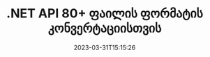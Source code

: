 ---
############################# Static ############################
layout: "product"
date: 2023-03-31T15:15:26
draft: false

product: "Conversion"
product_tag: "conversion"
platform: .NET
platform_tag: net

############################# Head ############################
head_title: "C# .NET Document Conversion API | გადაიყვანეთ PDF Word Excel PPTX HTML სურათები"
head_description: "C# .NET Document Conversion API. გადაიყვანეთ PDF Word DOC DOCX, Excel ცხრილები PPT PPTX, HTML, PSD, MPT MPP, ელფოსტა MSG EMLX, AutoCAD და გამოსახულების ფორმატები."

############################# Header ############################
title: ".NET API 80+ ფაილის ფორმატის კონვერტაციისთვის"
description: "მარტივი API დოკუმენტისა და სურათის კონვერტაციის ფუნქციების ინტეგრირებისთვის .NET აპლიკაციებში გარე პროგრამული უზრუნველყოფის ინსტალაციის გარეშე."
button:
    enable: true
    icon: "fas fa-arrow-down"
    label: "ჩამოტვირთეთ უფასო საცდელი"
    link: "https://downloads.groupdocs.com/conversion/net"

############################# SubMenu ############################
submenu:
    enable: true
    
    left:
        img_alt: "GroupDocs.Conversion for .NET"
        image: "https://www.groupdocs.cloud/templates/groupdocs/images/product-logos/groupdocs-conversion-net.png"
        product: "GroupDocs.Conversion"
        platform: ".NET"

    middle:
        button:
            # button loop
            - link: "#overview"
              text: "მიმოხილვა"

            # button loop
            - link: "#features"
              text: "მახასიათებლები"

            # button loop
            - link: "#support"
              text: "მხარდაჭერა"

            # button loop
            - link: "https://products.groupdocs.app/conversion"
              text: "ცოცხალი დემო"

            # button loop
            - link: "https://purchase.groupdocs.com/pricing/conversion/net"
              text: "ფასი"

    right:
        link_download: "https://www.nuget.org/packages/GroupDocs.Conversion"
        link_learn: "https://docs.groupdocs.com/conversion/net/"
        link_buy: "https://purchase.groupdocs.com"

############################# Overview ############################
overview:
    enable: true
    content: |
      GroupDocs.Conversion for .NET გთავაზობთ API-ების მარტივ კომპლექტს, რაც დეველოპერებს საშუალებას აძლევს შექმნან დოკუმენტების კონვერტაციის მძლავრი აპლიკაციები C#-ში, ASP.NET-ში და .NET-თან დაკავშირებულ სხვა ტექნოლოგიებში. GroupDocs.Conversion for .NET API უზრუნველყოფს თქვენი საბოლოო მომხმარებლებისთვის ფაილის კონვერტაციის სწრაფ, ეფექტურ და საიმედო გადაწყვეტილებას. იგი მხარს უჭერს ზუსტი კონვერტაციის შესრულებას ყველა პოპულარულ ბიზნეს დოკუმენტის ფორმატებში, მათ შორის: PDF, HTML, Email, Microsoft Word დოკუმენტები, Excel ცხრილები, PowerPoint პრეზენტაციები, პროექტი, Photoshop, CorelDraw, AutoCAD, დიაგრამები, რასტრული გამოსახულების ფორმატები და მრავალი სხვა. დოკუმენტების გადამყვანის ბიბლიოთეკა ავტომატურად ამოიცნობს წყაროს დოკუმენტის ფორმატს და გაძლევთ ყველა კონტროლს, რომ გადაიყვანოთ მთელი დოკუმენტი ან კონკრეტული გვერდები სასურველ გამომავალ ფორმატში. უფრო ადვილია დაკარგული შრიფტების შეცვლა სასურველი შრიფტებით და ტექსტის ან გამოსახულების ჭვირნიშნების დამატება დოკუმენტის ნებისმიერ გვერდზე.

      GroupDocs.Conversion for .NET შეიძლება გამოყენებულ იქნას აპლიკაციების დასამუშავებლად განვითარების ნებისმიერ გარემოში, რომელიც მიზნად ისახავს .NET პლატფორმას. ის თავსებადია .NET-ზე დაფუძნებულ ყველა ენასთან და მხარს უჭერს პოპულარულ ოპერაციულ სისტემებს (Windows, Linux, MacOS), სადაც შეიძლება დაინსტალირდეს Mono ან .NET Frameworks (მათ შორის .NET Core).
    tabs:
      enable: true
      
      ## TAB ONE ##
      tab_one:
        description: |
          ქვემოთ მოცემულია GroupDocs.Conversion for .NET-ის მიმოხილვა:
        
        right:
          enable: true
          icon: "fab fa-html5"
          title: "მიმოხილვა"
          content: |
            * ფაილის ტიპის ავტომატური ამოცნობა
            * დოკუმენტების კონვერტაცია
            * პრეზენტაციების კონვერტაცია
            * ცხრილების გადაკეთება
            * რასტრული სურათების კონვერტაცია
            * გადაიყვანეთ PDF დოკუმენტები
            * სხვა ფორმატების კონვერტაცია
            * წყლის ნიშნის გამოყენება
            * მიუთითეთ ფაილის პაროლი
            * კონვერტაციის მორგება

      ## TAB TWO ##
      tab_two:
        description: |
          GroupDocs.Conversion for .NET მხარს უჭერს კონვერტაციას ყველა პოპულარულ და ხშირად გამოყენებულ [დოკუმენტის ფაილის ფორმატებს] შორის (https://docs.groupdocs.com/conversion/net/supported-document-formats/).

        left:
          enable: true
          table:
            # table loop
            - title: "კონვერტაცია მდებარეობა:"
              content: |
                * **დოკუმენტები**: DOC, DOCX, DOCM, DOT, DOTX, DOTM, RTF, TXT, ODT, OTT
                * **ელცხრილები**: XLS, XLSX, XLSM, XLSB, CSV, XLS2003, ODS, TSV, XLT, XLTX, XLTM, XLAM, FODS, SXC
                * **პრეზენტაციები**: PPT, PPTX, PPS, PPSX, ODP, POT, POTX, POTM, PPTM, PPSM, FODP
                * **გამოსახულებები**: TIF, TIFF, JPG, JPEG, PNG, GIF, BMP, ICO, DIB, JPC, JPEG-LS, JPEG2000
                * **პორტატული **: PDF, XPS, OXPS, EPUB
                * **HTML**: HTM, HTML, MHTML
                * **მეტაფაილები**: EMZ, WMZ
                * **PhotoShop**: PSD
                * **პროექტი**: MPP, MPT, MPX
                * ** Outlook **: PST, OST
                * **ელფოსტა**: MSG, EML, EMLX
                * **დიაგრამები**: VSD, VSDX, VSDM, VSS, VSSM, VST, VSTM, VSX, VTX, VDW, VDX, SVG, SVGZ
                * **AutoCAD**: DXF, DWG, DWF, STL, IFC, DWT
                * **PostScript**: EPS, PS, PSL, CGM
                * ** CorelDRAW **: CDR, CMX
                * **სხვა **: VCF, PLT, LGS, OTG, MD, AI, LOG

        right:
          enable: true
          table:
            # table loop
            - title: "კონვერტაცია:"
              content: |
                * **დოკუმენტები**: DOC, DOCX, DOCM, DOT, DOTX, DOTM, RTF, TXT, ODT, OTT
                * **ელცხრილები**: XLS, XLSX, XLSM, XLSB, CSV, XLS2003, TSV, XLTX, ODS, XLAM, FODS, DIF, SXC
                * **პრეზენტაციები**: PPT, PPTX, PPS, PPSX, ODP, POTX, POTM, PPTM, PPSM, FODP
                * **გამოსახულებები**: TIF, TIFF, JPG, JPEG, PNG, GIF, BMP, ICO, JPEG2000
                * **მეტაფაილები**: EMF, WMF, EMZ, WMZ
                * **დიაგრამები**: SVGZ
                * **პორტატული **: PDF, XPS
                * **HTML**: HTM, HTML, MHTML
                * **სხვა **: MD

      ## TAB THREE ##
      tab_three:
        description: |
          GroupDocs.Conversion for .NET მხარს უჭერს შემდეგი ოპერაციული სისტემების, ჩარჩოების და პაკეტის მენეჯერებს:
      
        left:
          enable: true
          table:
            # table loop
            - icon: "fab fa-windows"
              title: "Ოპერატიული სისტემა"
              content: |
                Windows Desktop, Windows Server, Windows Azure, Linux, MacOS

            # table loop
            - icon: "fas fa-code"
              title: "მხარდაჭერილი ჩარჩოები"
              content: |
                Frameworks: .NET Framework, .NET Standard, .NET Core, Mono

        right:
          enable: true
          table:
            # table loop
            - icon: "fas fa-box"
              title: "პაკეტის მენეჯერი"
              content: |
                Nuget

            # table loop
            - icon: "fas fa-tools"
              title: "პაკეტის მენეჯერი"
              content: |
                Microsoft Visual Studio, Xamarin, MonoDevelop

############################# Features ############################
features:
    enable: true
    title: "GroupDocs.Conversion for .NET ფუნქციები"

    feature:
      # feature loop
      - icon: "fas fa-copy"
        content: "მარტივი ინტეგრაცია და გაზომილი ლიცენზირება"

      # feature loop
      - icon: "fas fa-eye"
        content: "დააყენეთ ნაგულისხმევი მასშტაბირების ვარიანტი სიტყვებზე, სლაიდებზე ან უჯრედებზე გადაყვანისას"

      # feature loop
      - icon: "fas fa-bolt"
        content: "გადაიყვანეთ ყველა პოპულარულ რასტერული გამოსახულების ფორმატში და მიანიშნეთ სურათის DPI, სიმაღლე და სიგანე"
      
      # feature loop
      - icon: "fas fa-file-powerpoint"
        content: "გადაიყვანეთ PDF და გამოსახულება ნაცრისფერ ფერში და განაახლეთ PDF დოკუმენტი ინტერნეტისთვის"

      # feature loop
      - icon: "fas fa-code"
        content: "მიუთითეთ სანიშნეების დონე, სათაურის დონე და გაფართოებული დონე Word-ში PDF/XPS კონვერტაციაში"

      # feature loop
      - icon: "fas fa-cloud"
        content: "კონფიგურაცია და მოათავსეთ ჭვირნიშანი კონვერტირებულ დოკუმენტში, როგორც ფონი ტექსტის უკან საჩვენებლად"

      # feature loop
      - icon: "fas fa-remove-format"
        content: "ელ.ფოსტის სათაურის რენდერი ელფოსტიდან კონვერტაციის დროს"

      # feature loop
      - icon: "fas fa-comment-slash"
        content: "დააყენეთ მორგებული შრიფტის დირექტორიები და აშკარად ჩატვირთეთ/შეცვალეთ შრიფტი დოკუმენტის კონვერტაციის დროს"

      # feature loop
      - icon: "fas fa-location-arrow"
        content: "დააყენეთ ნაგულისხმევი შრიფტი, რათა შეცვალოს დაკარგული შრიფტები დოკუმენტების, სლაიდების და ცხრილების კონვერტაციისთვის"

      # feature loop
      - icon: "fas fa-wrench"
        content: "გადაიყვანეთ ცხრილები ქსელის ხაზებით და წაშალეთ კომენტარები სლაიდებიდან კონვერტაციისას"

      # feature loop
      - icon: "fas fa-columns"
        content: "კონკრეტული დოკუმენტის გვერდების PDF ფორმატად გადაქცევა და უჯრედების სპეციფიკური დიაპაზონის ელცხრილებში"

      # feature loop
      - icon: "fas fa-file-word"
        content: "ფარული ფურცლების ჩვენება და ცარიელი რიგებისა და სვეტების გამოტოვება ელცხრილების კონვერტაციისას"

      # feature loop
      - icon: "fas fa-envelope"
        content: "დაითვალეთ დოკუმენტის მთლიანი გვერდები და დააყენეთ პაროლი დაუცველ დოკუმენტზე კონვერტაციის დროს"

      # feature loop
      - icon: "fas fa-print"
        content: "ანოტაციების და ჩაშენებული ფაილების PDF-დან წაშლის ვარიანტი"

      # feature loop
      - icon: "fas fa-file-archive"
        content: "შექმენით HTML 5-ის შესაბამისი მარკირება HTML-ზე გადაყვანისას"

      # feature loop
      - icon: "fas fa-lock"
        content: "წყაროს ტიპის ავტომატური ამოცნობა და ყველა შესაძლო კონვერტაციის დაბრუნება ნაკადიდან კონვერტაციისას"

      # feature loop
      - icon: "fas fa-file-code"
        content: "PDF ან HTML-ში გადაყვანისას თითოეული გვერდის ცალკე სტრიმში დაბრუნების შესაძლებლობა"
      
      # feature loop
      - icon: "fas fa-fill-drip"
        content: "აჩვენეთ/დამალეთ მარკირება, კომენტარები და თვალყური ადევნეთ ცვლილებებს Word-დან კონვერტაციისას"

      # feature loop
      - icon: "fas fa-file-excel"
        content: "DOCX-ში Tiff G3-ის კონვერტაცია დაჩრდილვის ოფციით"

      # feature loop
      - icon: "fas fa-heading"
        content: "კონკრეტული განლაგების კონვერტაცია CAD დოკუმენტიდან კონვერტაციისას"

      # feature loop
      - icon: "fas fa-project-diagram"
        content: "ავტომატური დასახელება კონვერტირებული დოკუმენტის ფაილში შენახვისას"

      # feature loop
      - icon: "fas fa-cube"
        content: "გაზომილი ლიცენზირება მხარდაჭერილია ბილინგისთვის API-ის გამოყენების საფუძველზე"

      # feature loop
      - icon: "fab fa-uncharted"
        content: "გადაიყვანეთ დიაგრამები ტექსტის დამუშავების ფაილის ფორმატებში"
      
      # feature loop
      - icon: "fab fa-uncharted"
        content: "დაამატეთ გვერდის ნომრები HTML-ის Wordprocessing დოკუმენტად გადაქცევისას"

      # feature loop
      - icon: "fab fa-uncharted"
        content: "გადაიყვანეთ XML დოკუმენტები ნებისმიერ ფორმატში ტრანსფორმაციის გარეშე"

      # feature loop
      - icon: "fab fa-uncharted"
        content: "დააკვირდით ფაილების კონვერტაციის პროგრესს (დაწყება, დასრულება) პირდაპირ კლიენტის მხარის აპლიკაციიდან"

    more_feature:
      # more_feature_loop
      - title: "ადვილად გადაიყვანეთ დოკუმენტის ფორმატები"
        content: |
          GroupDocs.Conversion for .NET-ის გამოყენებით დოკუმენტის ფაილის ფორმატის კონვერტაცია ძალიან მარტივია. შემდეგი მაგალითი გაჩვენებთ, თუ როგორ გადაიყვანოთ PDF ფაილი DOC ფაილად C#-ის გამოყენებით:  
            
          {features.more_feature.step1} 
          {features.more_feature.step2} 
          {features.more_feature.step3} 
            
          ```csharp    
           // ჩატვირთეთ საწყისი ფაილი DOCX კონვერტაციისთვის
          var converter = new GroupDocs.Conversion.Converter("input.docx");
          // მოამზადეთ კონვერტაციის ვარიანტები სამიზნე ფორმატისთვის PDF
          var convertOptions = converter.GetPossibleConversions()["pdf"].ConvertOptions;
          // გადაიყვანეთ PDF ფორმატში
          converter.Convert("output.pdf", convertOptions);
          ```
            
      # more_feature_loop
      - title: "კონვერტაცია გამოსახულების ფორმატებში"
        content: "GroupDocs.Conversion for .NET შეიძლება გამოყენებულ იქნას აპლიკაციების დასამუშავებლად განვითარების ნებისმიერ გარემოში, რომელიც მიზნად ისახავს .NET პლატფორმას. ის თავსებადია .NET-ზე დაფუძნებულ ყველა ენასთან და მხარს უჭერს პოპულარულ ოპერაციულ სისტემებს (Windows, Linux, MacOS), სადაც შეიძლება დაინსტალირდეს Mono ან .NET Frameworks (მათ შორის .NET Core)."

      # more_feature_loop
      - title: "მხარს უჭერს PDF ფორმატის სხვადასხვა ტიპებს"
        content: |
          GroupDocs.Conversion for .NET API მხარს უჭერს დოკუმენტის კონვერტაციას შემდეგ PDF ტიპებზე/ფორმატებზე:  
            
          * PdfA_1A
          * PdfA_1B
          * PdfA_2A
          * PdfA_3A
          * PdfA_2B
          * PdfA_2U
          * PdfA_3B
          * PdfA_3U
          * v1_3
          * v1_4
          * v1_5
          * v1_6
          * v1_7
          * PdfX_1A
          * PdfX3

############################# Support ############################
support:
    enable: true

############################# Solutions ############################
solutions:
    enable: true
    title: "GroupDocs.Conversion გთავაზობთ დოკუმენტის კონვერტაციის API-ებს განვითარების სხვა პოპულარულ გარემოში"

    solution:
        # solution loop
        - img_alt: "GroupDocs.Conversion Java-სთვის"
          image: "https://www.groupdocs.cloud/templates/groupdocs/images/product-logos/groupdocs-conversion-java.png"
          product: "GroupDocs.Conversion"
          platform: "ჯავა"
          link: "/conversion/java/"

############################# Back to top ###############################
back_to_top:
  enable: true
---